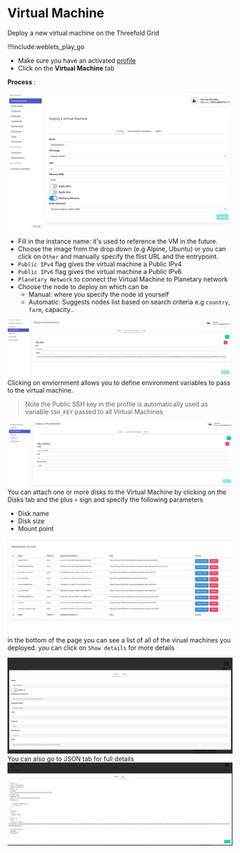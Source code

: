 # Virtual Machine

Deploy a new virtual machine on the Threefold Grid

!!!include:weblets_play_go
- Make sure you have an activated [profile](weblets_profile_manager) 
- Click on the **Virtual Machine** tab

__Process__ : 

![](img/new-vm1.png)

- Fill in the instance name: it's used to reference the VM in the future.
- Choose the image from the drop down (e.g Alpine, Ubuntu) or you can click on `Other` and manually specify the flist URL and the entrypoint.
- `Public IPv4` flag gives the virtual machine a Public IPv4
- `Public IPv6` flag gives the virtual machine a Public IPv6
- `Planetary Network` to connect the Virtual Machine to Planetary network
- Choose the node to deploy on which can be
   - Manual: where you specify the node id yourself
   - Automatic: Suggests nodes list based on search criteria e.g `country`, `farm`, capacity..
  

![](img/weblet_vm2.png)
Clicking on enviornment allows you to define environment variables to pass to the virtual machine. 
> Note the Public SSH key in the profile is automatically used as variable `SSH_KEY` passed to all Virtual Machines 

![](img/weblet_vm3.png)
You can attach one or more disks to the Virtual Machine by clicking on the Disks tab and the plus `+` sign and specify the following parameters
   - Disk name 
   - Disk size
   - Mount point

![](img/weblet_vm4.png)
in the bottom of the page you can see a list of all of the virual machines you deployed. you can click on `Show details` for more details

![](img/weblet_vm5.png)
You can also go to JSON tab for full details
![](img/weblet_vm6.png)


